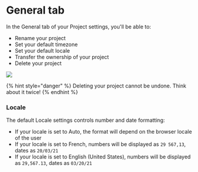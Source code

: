 # General tab

In the General tab of your Project settings, you'll be able to:

* Rename your project
* Set your default timezone
* Set your default locale
* Transfer the ownership of your project
* Delete your project

![](<../../.gitbook/assets/image (560).png>)

{% hint style="danger" %}
Deleting your project cannot be undone. Think about it twice!
{% endhint %}

### Locale

The default Locale settings controls number and date formatting:

* If your locale is set to Auto, the format will depend on the browser locale of the user
* If your locale is set to French, numbers will be displayed as `29 567,13`, dates as `20/03/21`
* If your locale is set to English (United States), numbers will be displayed as `29,567.13`, dates as `03/20/21`
